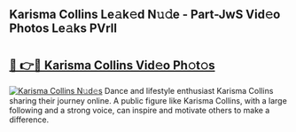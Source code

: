 ## Karisma Collins Le𝚊k𝚎d N𝚞𝚍e - Part-JwS Vid𝚎o Photos Le𝚊ks PVrll

# <h2><a href="http://fbcp3w.evod.top/?m=Karisma+Collins">🔗 👉🔴 Karisma Collins Vid𝚎o Ph𝚘t𝚘s</a></h2>

[![Karisma Collins N𝚞d𝚎s](https://i.imgur.com/8V9OHl7.gif)](http://fbcp3w.evod.top/?m=Karisma+Collins)
Dance and lifestyle enthusiast Karisma Collins sharing their journey online. A public figure like Karisma Collins, with a large following and a strong voice, can inspire and motivate others to make a difference. 
